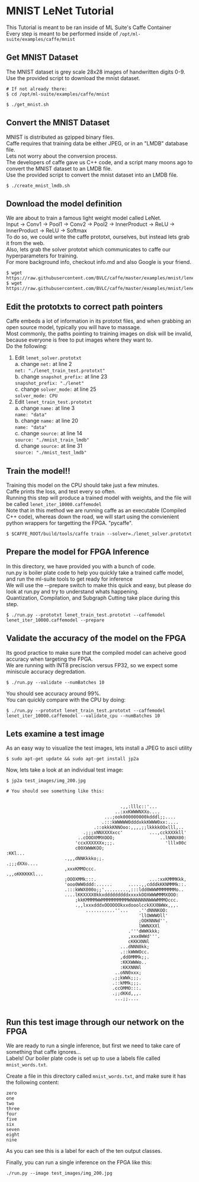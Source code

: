 # MNIST LeNet Tutorial
This Tutorial is meant to be ran inside of ML Suite's Caffe Container  
Every step is meant to be performed inside of `/opt/ml-suite/examples/caffe/mnist`
## Get MNIST Dataset
The MNIST dataset is grey scale 28x28 images of handwritten digits 0-9.  
Use the provided script to download the mnist dataset.  

```
# If not already there:
$ cd /opt/ml-suite/examples/caffe/mnist

$ ./get_mnist.sh
```

## Convert the MNIST Dataset
MNIST is distributed as gzipped binary files.  
Caffe requires that training data be either JPEG, or in an "LMDB" database file.  
Lets not worry about the conversion process.  
The developers of caffe gave us C++ code, and a script many moons ago to convert the MNIST dataset to an LMDB file.  
Use the provided script to convert the mnist dataset into an LMDB file.  
```
$ ./create_mnist_lmdb.sh
```

## Download the model definition
We are about to train a famous light weight model called LeNet.  
Input -> Conv1 -> Pool1 -> Conv2 -> Pool2 -> InnerProduct -> ReLU -> InnerProduct -> ReLU -> Softmax  
To do so, we could write the caffe prototxt, ourselves, but instead lets grab it from the web.  
Also, lets grab the solver prototxt which communicates to caffe our hyperparameters for training.  
For more background info, checkout info.md  and also Google is your friend.  
```
$ wget https://raw.githubusercontent.com/BVLC/caffe/master/examples/mnist/lenet_solver.prototxt
$ wget https://raw.githubusercontent.com/BVLC/caffe/master/examples/mnist/lenet_train_test.prototxt
```

## Edit the prototxts to correct path pointers
Caffe embeds a lot of information in its prototxt files, and when grabbing an open source model, typically you will have to massage.  
Most commonly, the paths pointing to training images on disk will be invalid, because everyone is free to put images where they want to.  
Do the following:  
1. Edit `lenet_solver.prototxt`  
  a. change `net:` at line 2  
    `net: "./lenet_train_test.prototxt"`  
  b. change `snapshot_prefix:` at line 23  
    `snapshot_prefix: "./lenet"`  
  c. change `solver_mode:` at line 25  
    `solver_mode: CPU`  
2. Edit `lenet_train_test.prototxt`  
  a. change `name:` at line 3  
    `name: "data"`  
  b. change `name:` at line 20  
    `name: "data"`  
  c. change `source:` at line 14  
    `source: "./mnist_train_lmdb"`  
  d. change `source:` at line 31  
    `source: "./mnist_test_lmdb"`  

## Train the model!!
Training this model on the CPU should take just a few minutes.  
Caffe prints the loss, and test every so often.  
Running this step will produce a trained model with weights, and the file will be called `lenet_iter_10000.caffemodel`  
Note that in this method we are running caffe as an executable (Compiled C++ code), whereas down the road, we will start using the convienient python wrappers for targetting the FPGA. "pycaffe".  
```
$ $CAFFE_ROOT/build/tools/caffe train --solver=./lenet_solver.prototxt
```

## Prepare the model for FPGA Inference
In this directory, we have provided you with a bunch of code.  
run.py is boiler plate code to help you quickly take a trained caffe model, and run the ml-suite tools to get ready for inference  
We will use the --prepare switch to make this quick and easy, but please do look at run.py and try to understand whats happening.  
Quantization, Compilation, and Subgraph Cutting take place during this step.  
```
$ ./run.py --prototxt lenet_train_test.prototxt --caffemodel lenet_iter_10000.caffemodel --prepare
```

## Validate the accuracy of the model on the FPGA
Its good practice to make sure that the compiled model can acheive good accuracy when targeting the FPGA.  
We are running with INT8 preciscion versus FP32, so we expect some miniscule accuracy degredation.  
```
$ ./run.py --validate --numBatches 10
``` 
You should see accuracy around 99%.  
You can quickly compare with the CPU by doing:  
```
$ ./run.py --prototxt lenet_train_test.prototxt --caffemodel lenet_iter_10000.caffemodel --validate_cpu --numBatches 10
```

## Lets examine a test image
As an easy way to visualize the test images, lets install a JPEG to ascii utility

```
$ sudo apt-get update && sudo apt-get install jp2a 
```
Now, lets take a look at an individual test image:
```
$ jp2a test_images/img_200.jpg

# You should see something like this:


                                           .,,:lllc::'...
                                         ..:xxKWWWNXXo....
                                     ...;ook000000000kdddl;;....
                                    .:::kWWWWW0dddxkkKWWW0xx:....
                                 .::okkkKNNOoo:,,,,;;lkkkkOOxlll,..
                             .;;;xNNXXXXxcc'          ...,cckXXXkll'
                           ..cOOOXMMXOOO;                 ..lNNNX00:
                          'ccxXXXXXXx;;;.                   'lllx00c
                          c00XWWWKOO;                           :KKl...
                      .,,,dNNKkkko;;.                       .;;;dXXo....
                      ,xxxKMMOccc.                       .,,oKKKKKKl...
                      ;OOOXMMk:::.                    ...:xxKMMMKkk,
                      'ooo0WW0ddd:......      .....,,cdddkKKNMMMk::.
                      .:::kWWX000o;;'.........,:::ldd0WWWMMMMMMMo..
                      ....lKKXXXX0kkxdddddddddxxxxkOOXWWWMMMXOOO:
                          ;kkKMMMMWWMMMMMMMMMMWNNNNNNNWWWMMMOccc.
                          .,,lxxxdddxOOOOOOkxxdooolcckXXXNWWx,,,.
                              ...........''...    .''dNNNKOO:
                                                  'llOWWWOll'
                                                  ;OOKNNNd''.
                                                  lWWNXXXl
                                              .'''dWWKkkk;
                                              ,xxx0WWd'''.
                                              cKKKXNNl
                                           ...dNNN0kk;
                                           .::kWWWOcc.
                                           ,dd0MMMk;;.
                                           :KKXWWWo..
                                           :KKXNNNl
                                         ..oNN0xxx;
                                        .;;kWWk;;;.
                                        .::kMMk;;;.
                                        .ccOMMO:::.
                                        .;;dKKd,,,.
                                         ...;;....


```

## Run this test image through our network on the FPGA
We are ready to run a single inference, but first we need to take care of something that caffe ignores...  
Labels!
Our boiler plate code is set up to use a labels file called `mnist_words.txt`.

Create a file in this directory called `mnist_words.txt`, and make sure it has the following content:
```
zero
one
two
three
four
five
six
seven
eight
nine
```
As you can see this is a label for each of the ten output classes.

Finally, you can run a single inference on the FPGA like this:

```
./run.py --image test_images/img_200.jpg
```
